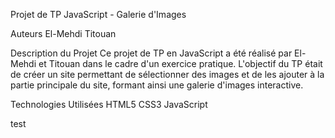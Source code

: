 Projet de TP JavaScript - Galerie d'Images

Auteurs
    El-Mehdi
    Titouan

Description du Projet
    Ce projet de TP en JavaScript a été réalisé par El-Mehdi et Titouan dans le cadre d'un exercice pratique. L'objectif du TP était de créer un site permettant de sélectionner des images et de les ajouter à la partie principale du site, formant ainsi une galerie d'images interactive.

Technologies Utilisées
    HTML5
    CSS3
    JavaScript

test